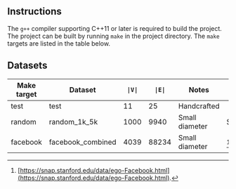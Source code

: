 ## Instructions
The `g++` compiler supporting C++11 or later is required to build the project. The project can be built by running `make` in the project directory. The `make` targets are listed in the table below.

## Datasets
| Make target | Dataset           | `\|V\|` | `\|E\|` | Notes          | Source    |
|-------------|-------------------|---------|---------|----------------|-----------|
| test        | test              | 11      | 25      | Handcrafted    |           |
| random      | random_1k_5k      | 1000    | 9940    | Small diameter | Speedcode |
| facebook    | facebook_combined | 4039    | 88234   | Small diameter | [^1]      |


[^1]: [https://snap.stanford.edu/data/ego-Facebook.html](https://snap.stanford.edu/data/ego-Facebook.html).